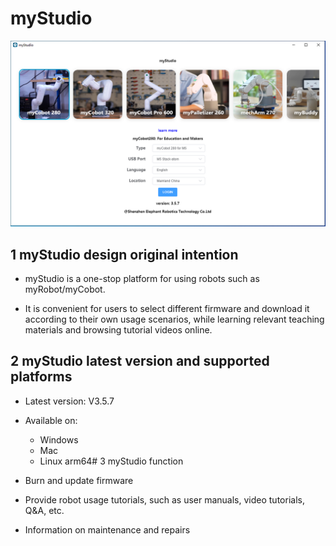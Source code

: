 # myStudio

<img src="./img/320/0.png" alt="basic" style="zoom:50%;" />



## 1 myStudio design original intention

- myStudio is a one-stop platform for using robots such as myRobot/myCobot.

- It is convenient for users to select different firmware and download it according to their own usage scenarios, while learning relevant teaching materials and browsing tutorial videos online.



## 2 myStudio latest version and supported platforms

- Latest version: V3.5.7

- Available on:

  - Windows
  -  Mac
  -  Linux arm64# 3 myStudio function

- Burn and update firmware
- Provide robot usage tutorials, such as user manuals, video tutorials, Q&A, etc.
- Information on maintenance and repairs

